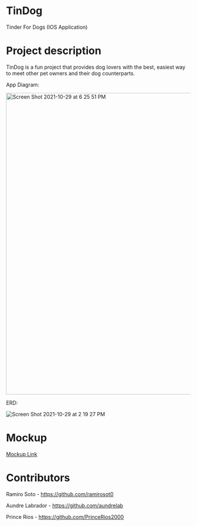# TinDog
Tinder For Dogs (IOS Application)

# Project description
TinDog is a fun project that provides dog lovers with the best, easiest way to meet other pet owners and their dog counterparts. 

App Diagram:

<img width="822" alt="Screen Shot 2021-10-29 at 6 25 51 PM" src="https://user-images.githubusercontent.com/56173707/139515434-87f4d971-d0f2-49a7-b4d7-9c24dca41eb1.png">


ERD:

![Screen Shot 2021-10-29 at 2 19 27 PM](https://user-images.githubusercontent.com/56173707/139502965-210ffc3c-2e30-4826-aa60-f19a71bddced.png)

# Mockup
[Mockup Link](https://drive.google.com/file/d/1fZYS3Gsfe0adLVGfxM8WXDfcbYIOMFHN/view?usp=sharing)

# Contributors
Ramiro Soto - https://github.com/ramirosot0

Aundre Labrador - https://github.com/aundrelab

Prince Rios - https://github.com/PrinceRios2000
